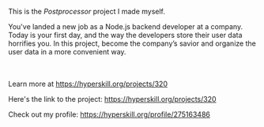 This is the *Postprocessor* project I made myself.


<p>You've landed a new job as a Node.js backend developer at a company. Today is your first day, and the way the developers store their user data horrifies you. In this project, become the company’s savior and organize the user data in a more convenient way.</p><br/><br/>Learn more at <a href="https://hyperskill.org/projects/320?utm_source=ide&utm_medium=ide&utm_campaign=ide&utm_content=project-card">https://hyperskill.org/projects/320</a>

Here's the link to the project: https://hyperskill.org/projects/320

Check out my profile: https://hyperskill.org/profile/275163486